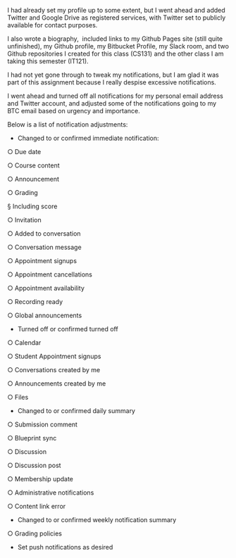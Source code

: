 I had already set my profile up to some extent, but I went ahead and added Twitter and Google Drive as registered services, with Twitter set to publicly available for contact purposes.

I also wrote a biography,  included links to my Github Pages site (still quite unfinished), my Github profile, my Bitbucket Profile, my Slack room, and two Github repositories I created for this class (CS131) and the other class I am taking this semester (IT121).

I had not yet gone through to tweak my notifications, but I am glad it was part of this assignment because I really despise excessive notifications.

I went ahead and turned off all notifications for my personal email address and Twitter account, and adjusted some of the notifications going to my BTC email based on urgency and importance.

Below is a list of notification adjustments:

- Changed to or confirmed immediate notification:

○ Due date

○ Course content

○ Announcement

○ Grading

§ Including score

○ Invitation

○ Added to conversation

○ Conversation message

○ Appointment signups

○ Appointment cancellations

○ Appointment availability

○ Recording ready

○ Global announcements

- Turned off or confirmed turned off

○ Calendar

○ Student Appointment signups

○ Conversations created by me

○ Announcements created by me

○ Files

- Changed to or confirmed daily summary

○ Submission comment

○ Blueprint sync

○ Discussion

○ Discussion post

○ Membership update

○ Administrative notifications

○ Content link error

- Changed to or confirmed weekly notification summary

○ Grading policies

- Set push notifications as desired
